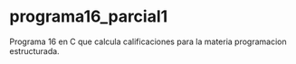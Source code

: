 # programa16_parcial1
Programa 16 en C que calcula calificaciones para la materia programacion estructurada.
